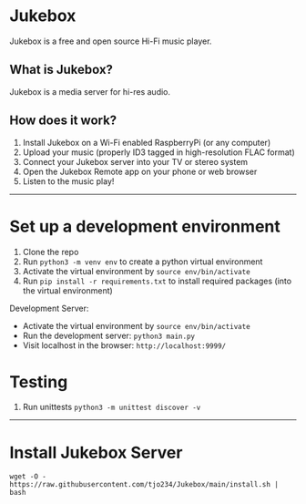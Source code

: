 # Jukebox
Jukebox is a free and open source Hi-Fi music player.

## What is Jukebox? 
Jukebox is a media server for hi-res audio.

## How does it work?
1. Install Jukebox on a Wi-Fi enabled RaspberryPi (or any computer)
2. Upload your music (properly ID3 tagged in high-resolution FLAC format)
3. Connect your Jukebox server into your TV or stereo system 
4. Open the Jukebox Remote app on your phone or web browser
5. Listen to the music play!

------

# Set up a development environment

1. Clone the repo
2. Run `python3 -m venv env` to create a python virtual environment
3. Activate the virtual environment by `source env/bin/activate`
4. Run `pip install -r requirements.txt` to install required packages (into the virtual environment)

Development Server:
- Activate the virtual environment by `source env/bin/activate`
- Run the development server: `python3 main.py`
- Visit localhost in the browser: `http://localhost:9999/`

# Testing

1. Run unittests `python3 -m unittest discover -v`

-------

# Install Jukebox Server
`wget -O - https://raw.githubusercontent.com/tjo234/Jukebox/main/install.sh | bash`


